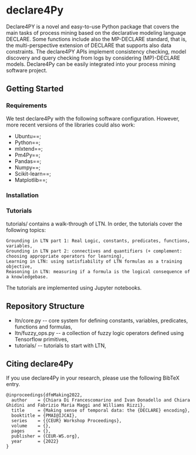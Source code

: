 # declare4Py

Declare4PY is a novel and easy-to-use Python package that covers the main tasks of process mining based on the 
declarative modeling language DECLARE. Some functions include also the MP-DECLARE standard, that is, the 
multi-perspective extension of DECLARE that supports also data constraints. The declare4PY APIs implement consistency 
checking, model discovery and query checking from logs by considering (MP)-DECLARE models. Declare4Py can be easily 
integrated into your process mining software project.

## Getting Started

### Requirements
We test declare4Py with the following software configuration. However, more recent versions of the libraries could also work:
- Ubuntu==;
- Python==;
- mlxtend==;
- Pm4Py==;
- Pandas==;
- Numpy==;
- Scikit-learn==;
- Matplotlib==;

### Installation

### Tutorials
tutorials/ contains a walk-through of LTN. In order, the tutorials cover the following topics:

    Grounding in LTN part 1: Real Logic, constants, predicates, functions, variables,
    Grounding in LTN part 2: connectives and quantifiers (+ complement: choosing appropriate operators for learning),
    Learning in LTN: using satisfiability of LTN formulas as a training objective,
    Reasoning in LTN: measuring if a formula is the logical consequence of a knowledgebase.

The tutorials are implemented using Jupyter notebooks.

## Repository Structure
- ltn/core.py -- core system for defining constants, variables, predicates, functions and formulas,
- ltn/fuzzy_ops.py -- a collection of fuzzy logic operators defined using Tensorflow primitives,
- tutorials/ -- tutorials to start with LTN,

## Citing declare4Py
If you use declare4Py in your research, please use the following BibTeX entry.

```
@inproceedings{dfmMaking2022,
  author    = {Chiara Di Francescomarino and Ivan Donadello and Chiara Ghidini and Fabrizio Maria Maggi and Williams Rizzi},
  title     = {Making sense of temporal data: the {DECLARE} encoding},
  booktitle = {PMAI@IJCAI},
  series    = {{CEUR} Workshop Proceedings},
  volume    = {},
  pages     = {},
  publisher = {CEUR-WS.org},
  year      = {2022}
}
```
